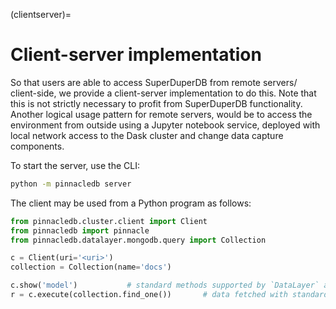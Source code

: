 (clientserver)=
# Client-server implementation

So that users are able to access SuperDuperDB from remote servers/ client-side, 
we provide a client-server implementation to do this. Note that this is not
strictly necessary to profit from SuperDuperDB functionality. Another
logical usage pattern for remote servers, would be to access the environment
from outside using a Jupyter notebook service, deployed with local 
network access to the Dask cluster and change data capture components.

To start the server, use the CLI:

```bash
python -m pinnacledb server
```

The client may be used from a Python program as follows:

```python
from pinnacledb.cluster.client import Client
from pinnacledb import pinnacle
from pinnacledb.datalayer.mongodb.query import Collection

c = Client(uri='<uri>')
collection = Collection(name='docs')

c.show('model')           # standard methods supported by `DataLayer` are accessible here
r = c.execute(collection.find_one())       # data fetched with standard queries
```